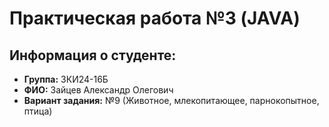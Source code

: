 # Практическая работа №3 (JAVA) 

## Информация о студенте: 
- **Группа:** ЗКИ24-16Б
- **ФИО:** Зайцев Александр Олегович
- **Вариант задания:** №9 (Животное, млекопитающее, парнокопытное, птица)
